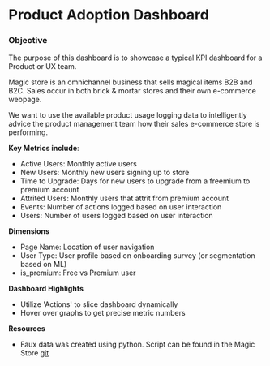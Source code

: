 # Product Adoption Dashboard

### Objective
The purpose of this dashboard is to showcase a typical KPI dashboard for a Product or UX team. 

Magic store is an omnichannel business that sells magical items B2B and B2C. Sales occur in both brick & mortar stores and their own e-commerce webpage.

We want to use the available product usage logging data to intelligently advice the product management team how their sales e-commerce store is performing. 

<b>Key Metrics include</b>:
- Active Users: Monthly active users
- New Users: Monthly new users signing up to store
- Time to Upgrade: Days for new users to upgrade from a freemium to premium account
- Attrited Users: Monthly users that attrit from premium account
- Events: Number of actions logged based on user interaction
- Users: Number of users logged based on user interaction

<b>Dimensions</b>
- Page Name: Location of user navigation
- User Type: User profile based on onboarding survey (or segmentation based on ML)
- is_premium: Free vs Premium user

<b>Dashboard Highlights</b>
- Utilize 'Actions' to slice dashboard dynamically
- Hover over graphs to get precise metric numbers

<b>Resources</b>
- Faux data was created using python. Script can be found in the Magic Store [git](https://github.com/eddiejmin/magic_store/tree/main)
